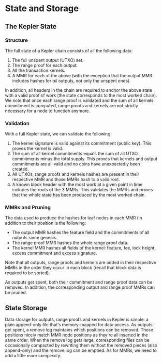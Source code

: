 # State and Storage

## The Kepler State

### Structure

The full state of a Kepler chain consists of all the following data:

1. The full unspent output (UTXO) set.
1. The range proof for each output.
1. All the transaction kernels.
1. A MMR for each of the above (with the exception that the output MMR includes
   hashes for *all* outputs, not only the unspent ones).

In addition, all headers in the chain are required to anchor the above state
with a valid proof of work (the state corresponds to the most worked chain).
We note that once each range proof is validated and the sum of all kernels
commitment is computed, range proofs and kernels are not strictly necessary for
a node to function anymore.

### Validation

With a full Kepler state, we can validate the following:

1. The kernel signature is valid against its commitment (public key). This
   proves the kernel is valid.
1. The sum of all kernel commitments equals the sum of all UTXO commitments
   minus the total supply. This proves that kernels and output commitments are all
   valid and no coins have unexpectedly been created.
1. All UTXOs, range proofs and kernels hashes are present in their respective
   MMR and those MMRs hash to a valid root.
1. A known block header with the most work at a given point in time includes
   the roots of the 3 MMRs. This validates the MMRs and proves that the whole
   state has been produced by the most worked chain.

### MMRs and Pruning

The data used to produce the hashes for leaf nodes in each MMR (in addition to
their position is the following:

* The output MMR hashes the feature field and the commitments of all outputs
  since genesis.
* The range proof MMR hashes the whole range proof data.
* The kernel MMR hashes all fields of the kernel: feature, fee, lock height,
  excess commitment and excess signature.

Note that all outputs, range proofs and kernels are added in their respective
MMRs in the order they occur in each block (recall that block data is required
to be sorted).

As outputs get spent, both their commitment and range proof data can be
removed. In addition, the corresponding output and range proof MMRs can be
pruned.

## State Storage

Data storage for outputs, range proofs and kernels in Kepler is simple: a plain
append-only file that's memory-mapped for data access. As outputs get spent,
a remove log maintains which positions can be removed. Those positions nicely
match MMR node positions as they're all inserted in the same order. When the
remove log gets large, corresponding files can be occasionally compacted by
rewriting them without the removed pieces (also append-only) and the remove
log can be emptied. As for MMRs, we need to add a little more complexity.
